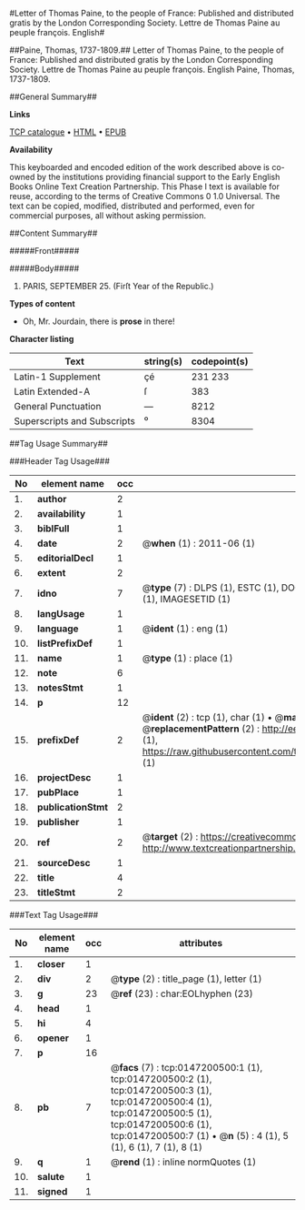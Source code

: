 #Letter of Thomas Paine, to the people of France: Published and distributed gratis by the London Corresponding Society. Lettre de Thomas Paine au peuple françois. English#

##Paine, Thomas, 1737-1809.##
Letter of Thomas Paine, to the people of France: Published and distributed gratis by the London Corresponding Society.
Lettre de Thomas Paine au peuple françois. English
Paine, Thomas, 1737-1809.

##General Summary##

**Links**

[TCP catalogue](http://www.ota.ox.ac.uk/tcp/)  • 
[HTML](http://tei.it.ox.ac.uk/tcp/Texts-HTML/free/004/004770642.html)  • 
[EPUB](http://tei.it.ox.ac.uk/tcp/Texts-EPUB/free/004/004770642.epub)

**Availability**

This keyboarded and encoded edition of the
	       work described above is co-owned by the institutions
	       providing financial support to the Early English Books
	       Online Text Creation Partnership. This Phase I text is
	       available for reuse, according to the terms of Creative
	       Commons 0 1.0 Universal. The text can be copied,
	       modified, distributed and performed, even for
	       commercial purposes, all without asking permission.


##Content Summary##

#####Front#####

#####Body#####

1. PARIS, SEPTEMBER 25. (Firſt Year of the Republic.)

**Types of content**

  * Oh, Mr. Jourdain, there is **prose** in there!

**Character listing**


|Text|string(s)|codepoint(s)|
|---|---|---|
|Latin-1 Supplement|çé|231 233|
|Latin Extended-A|ſ|383|
|General Punctuation|—|8212|
|Superscripts             and Subscripts|⁰|8304|

##Tag Usage Summary##

###Header Tag Usage###

|No|element name|occ|attributes|
|---|---|---|---|
|1.|__author__|2||
|2.|__availability__|1||
|3.|__biblFull__|1||
|4.|__date__|2| @__when__ (1) : 2011-06 (1)|
|5.|__editorialDecl__|1||
|6.|__extent__|2||
|7.|__idno__|7| @__type__ (7) : DLPS (1), ESTC (1), DOCNO (1), TCP (1), GALEDOCNO (1), CONTENTSET (1), IMAGESETID (1)|
|8.|__langUsage__|1||
|9.|__language__|1| @__ident__ (1) : eng (1)|
|10.|__listPrefixDef__|1||
|11.|__name__|1| @__type__ (1) : place (1)|
|12.|__note__|6||
|13.|__notesStmt__|1||
|14.|__p__|12||
|15.|__prefixDef__|2| @__ident__ (2) : tcp (1), char (1)  •  @__matchPattern__ (2) : ([0-9\-]+):([0-9IVX]+) (1), (.+) (1)  •  @__replacementPattern__ (2) : http://eebo.chadwyck.com/downloadtiff?vid=$1&page=$2 (1), https://raw.githubusercontent.com/textcreationpartnership/Texts/master/tcpchars.xml#$1 (1)|
|16.|__projectDesc__|1||
|17.|__pubPlace__|1||
|18.|__publicationStmt__|2||
|19.|__publisher__|1||
|20.|__ref__|2| @__target__ (2) : https://creativecommons.org/publicdomain/zero/1.0/ (1), http://www.textcreationpartnership.org/docs/. (1)|
|21.|__sourceDesc__|1||
|22.|__title__|4||
|23.|__titleStmt__|2||


###Text Tag Usage###

|No|element name|occ|attributes|
|---|---|---|---|
|1.|__closer__|1||
|2.|__div__|2| @__type__ (2) : title_page (1), letter (1)|
|3.|__g__|23| @__ref__ (23) : char:EOLhyphen (23)|
|4.|__head__|1||
|5.|__hi__|4||
|6.|__opener__|1||
|7.|__p__|16||
|8.|__pb__|7| @__facs__ (7) : tcp:0147200500:1 (1), tcp:0147200500:2 (1), tcp:0147200500:3 (1), tcp:0147200500:4 (1), tcp:0147200500:5 (1), tcp:0147200500:6 (1), tcp:0147200500:7 (1)  •  @__n__ (5) : 4 (1), 5 (1), 6 (1), 7 (1), 8 (1)|
|9.|__q__|1| @__rend__ (1) : inline normQuotes (1)|
|10.|__salute__|1||
|11.|__signed__|1||
